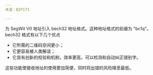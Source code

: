 ```yaml
---
术语：BIP173

---
```

为 SegWit V0 地址引入 bech32 地址格式。这种地址格式的前缀为 "bc1q"。bech32 格式有以下几个优点


- 它所需的二维码空间更小；
- 它更容易被人类解读；
- 它具有创新的校验和机制，效率更高，可以检测和自动纠正错别字。

这些功能使接收地址的使用更加简便，同时将出错的风险降至最低。
